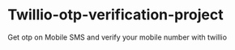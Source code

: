# Twillio-otp-verification-project
Get otp on Mobile SMS and verify your mobile number with twillio
